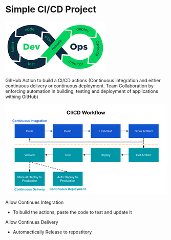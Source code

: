 # Simple CI/CD Project


![devOps](devOps.png)


GihHub Action to build a CI/CD actions
(Continuous integration and either continuous delivery or continuous deployment. Team Collaboration by enforcing automation in building, testing and deployment of applications withing GitHub)


![CI_CD_worflow](CI_CD_worflow.png)


Allow Continues Integration
* To build the actions, paste the code to test and update it



Allow Continues Delivery
* Automactically Release to repostitory 




